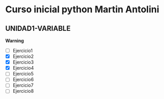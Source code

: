 # Curso inicial python Martin Antolini

## UNIDAD1-VARIABLE
__Warning__
- [ ] Ejercicio1
- [x] Ejercicio2
- [x] Ejercicio3
- [x] Ejercicio4
- [ ] Ejercicio5
- [ ] Ejercicio6
- [ ] Ejercicio7
- [ ] Ejercicio8